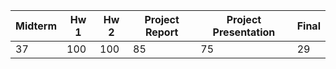 |   Midterm  |   Hw 1   |   Hw 2   |   Project Report  |   Project Presentation   |   Final  |
|------------|----------|----------|-------------------|--------------------------|----------|
|     37     |    100   |    100   |        85         |            75            |    29    |
